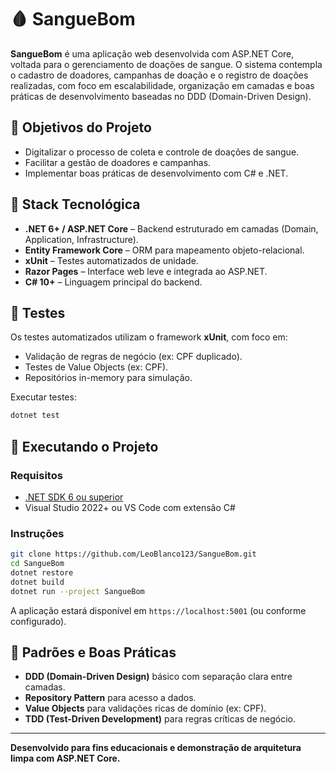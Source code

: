 
# 🩸 SangueBom

**SangueBom** é uma aplicação web desenvolvida com ASP.NET Core, voltada para o gerenciamento de doações de sangue. O sistema contempla o cadastro de doadores, campanhas de doação e o registro de doações realizadas, com foco em escalabilidade, organização em camadas e boas práticas de desenvolvimento baseadas no DDD (Domain-Driven Design).

## 🎯 Objetivos do Projeto

- Digitalizar o processo de coleta e controle de doações de sangue.
- Facilitar a gestão de doadores e campanhas.
- Implementar boas práticas de desenvolvimento com C# e .NET.

## 🧰 Stack Tecnológica

- **.NET 6+ / ASP.NET Core** – Backend estruturado em camadas (Domain, Application, Infrastructure).
- **Entity Framework Core** – ORM para mapeamento objeto-relacional.
- **xUnit** – Testes automatizados de unidade.
- **Razor Pages** – Interface web leve e integrada ao ASP.NET.
- **C# 10+** – Linguagem principal do backend.


## 🧪 Testes

Os testes automatizados utilizam o framework **xUnit**, com foco em:

- Validação de regras de negócio (ex: CPF duplicado).
- Testes de Value Objects (ex: CPF).
- Repositórios in-memory para simulação.

Executar testes:

```bash
dotnet test
```

## 🚀 Executando o Projeto

### Requisitos

- [.NET SDK 6 ou superior](https://dotnet.microsoft.com/download)
- Visual Studio 2022+ ou VS Code com extensão C#

### Instruções

```bash
git clone https://github.com/LeoBlanco123/SangueBom.git
cd SangueBom
dotnet restore
dotnet build
dotnet run --project SangueBom
```

A aplicação estará disponível em `https://localhost:5001` (ou conforme configurado).

## 📌 Padrões e Boas Práticas

- **DDD (Domain-Driven Design)** básico com separação clara entre camadas.
- **Repository Pattern** para acesso a dados.
- **Value Objects** para validações ricas de domínio (ex: CPF).
- **TDD (Test-Driven Development)** para regras críticas de negócio.

---

**Desenvolvido para fins educacionais e demonstração de arquitetura limpa com ASP.NET Core.**
